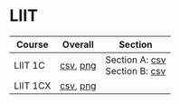 # LIIT

| Course | Overall | Section |
| ------ | ------- | ------- |
| LIIT 1C | [csv](https://github.com/UCSD-Historical-Enrollment-Data/2025Spring/blob/main/overall/LIIT%201C.csv), [png](https://raw.githubusercontent.com/UCSD-Historical-Enrollment-Data/2025Spring/main/plot_overall/LIIT%201C.png) | Section A: [csv](https://github.com/UCSD-Historical-Enrollment-Data/2025Spring/blob/main/section/LIIT%201C_A.csv)<br>Section B: [csv](https://github.com/UCSD-Historical-Enrollment-Data/2025Spring/blob/main/section/LIIT%201C_B.csv) |
| LIIT 1CX | [csv](https://github.com/UCSD-Historical-Enrollment-Data/2025Spring/blob/main/overall/LIIT%201CX.csv), [png](https://raw.githubusercontent.com/UCSD-Historical-Enrollment-Data/2025Spring/main/plot_overall/LIIT%201CX.png) |  |

